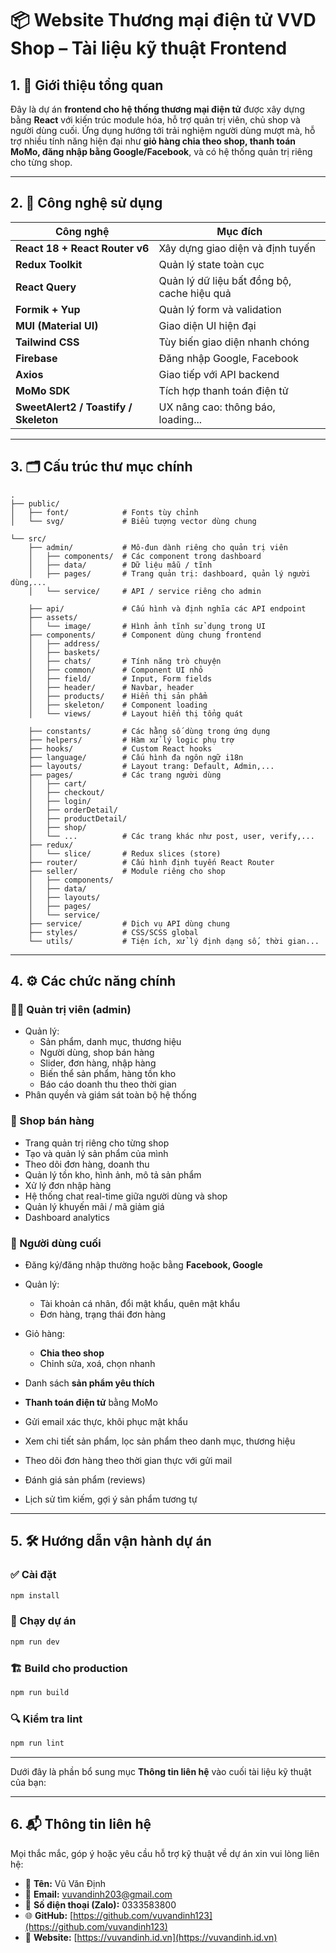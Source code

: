 
# 📦 Website Thương mại điện tử  VVD Shop – Tài liệu kỹ thuật Frontend

## 1. 📖 Giới thiệu tổng quan

Đây là dự án **frontend cho hệ thống thương mại điện tử** được xây dựng bằng **React** với kiến trúc module hóa, hỗ trợ quản trị viên, chủ shop và người dùng cuối. Ứng dụng hướng tới trải nghiệm người dùng mượt mà, hỗ trợ nhiều tính năng hiện đại như **giỏ hàng chia theo shop, thanh toán MoMo, đăng nhập bằng Google/Facebook**, và có hệ thống quản trị riêng cho từng shop.

---

## 2. 🧰 Công nghệ sử dụng

| Công nghệ                             | Mục đích                                    |
| ------------------------------------- | ------------------------------------------- |
| **React 18 + React Router v6**        | Xây dựng giao diện và định tuyến            |
| **Redux Toolkit**                     | Quản lý state toàn cục                      |
| **React Query**                       | Quản lý dữ liệu bất đồng bộ, cache hiệu quả |
| **Formik + Yup**                      | Quản lý form và validation                  |
| **MUI (Material UI)**                 | Giao diện UI hiện đại                       |
| **Tailwind CSS**                      | Tùy biến giao diện nhanh chóng              |
| **Firebase**                          | Đăng nhập Google, Facebook                  |
| **Axios**                             | Giao tiếp với API backend                   |
| **MoMo SDK**                          | Tích hợp thanh toán điện tử                 |
| **SweetAlert2 / Toastify / Skeleton** | UX nâng cao: thông báo, loading...          |

---

## 3. 🗂️ Cấu trúc thư mục chính

```plaintext
.
├── public/
│   ├── font/            # Fonts tùy chỉnh
│   └── svg/             # Biểu tượng vector dùng chung

└── src/
    ├── admin/           # Mô-đun dành riêng cho quản trị viên
    │   ├── components/  # Các component trong dashboard
    │   ├── data/        # Dữ liệu mẫu / tĩnh
    │   ├── pages/       # Trang quản trị: dashboard, quản lý người dùng,...
    │   └── service/     # API / service riêng cho admin

    ├── api/             # Cấu hình và định nghĩa các API endpoint
    ├── assets/
    │   └── image/       # Hình ảnh tĩnh sử dụng trong UI
    ├── components/      # Component dùng chung frontend
    │   ├── address/
    │   ├── baskets/
    │   ├── chats/       # Tính năng trò chuyện
    │   ├── common/      # Component UI nhỏ
    │   ├── field/       # Input, Form fields
    │   ├── header/      # Navbar, header
    │   ├── products/    # Hiển thị sản phẩm
    │   ├── skeleton/    # Component loading
    │   └── views/       # Layout hiển thị tổng quát

    ├── constants/       # Các hằng số dùng trong ứng dụng
    ├── helpers/         # Hàm xử lý logic phụ trợ
    ├── hooks/           # Custom React hooks
    ├── language/        # Cấu hình đa ngôn ngữ i18n
    ├── layouts/         # Layout trang: Default, Admin,...
    ├── pages/           # Các trang người dùng
    │   ├── cart/
    │   ├── checkout/
    │   ├── login/
    │   ├── orderDetail/
    │   ├── productDetail/
    │   ├── shop/
    │   └── ...          # Các trang khác như post, user, verify,...
    ├── redux/
    │   └── slice/       # Redux slices (store)
    ├── router/          # Cấu hình định tuyến React Router
    ├── seller/          # Module riêng cho shop
    │   ├── components/
    │   ├── data/
    │   ├── layouts/
    │   ├── pages/
    │   └── service/
    ├── service/         # Dịch vụ API dùng chung
    ├── styles/          # CSS/SCSS global
    └── utils/           # Tiện ích, xử lý định dạng số, thời gian...
```

---

## 4. ⚙️ Các chức năng chính

### 🧑‍💼 Quản trị viên (admin)

* Quản lý:
  * Sản phẩm, danh mục, thương hiệu
  * Người dùng, shop bán hàng
  * Slider, đơn hàng, nhập hàng
  * Biến thể sản phẩm, hàng tồn kho
  * Báo cáo doanh thu theo thời gian
* Phân quyền và giám sát toàn bộ hệ thống


### 🏬 Shop bán hàng

* Trang quản trị riêng cho từng shop
* Tạo và quản lý sản phẩm của mình
* Theo dõi đơn hàng, doanh thu
* Quản lý tồn kho, hình ảnh, mô tả sản phẩm
* Xử lý đơn nhập hàng
* Hệ thống chat real-time giữa người dùng và shop
* Quản lý khuyến mãi / mã giảm giá
* Dashboard analytics

### 👤 Người dùng cuối

* Đăng ký/đăng nhập thường hoặc bằng **Facebook, Google**
* Quản lý:

  * Tài khoản cá nhân, đổi mật khẩu, quên mật khẩu
  * Đơn hàng, trạng thái đơn hàng
* Giỏ hàng:

  * **Chia theo shop**
  * Chỉnh sửa, xoá, chọn nhanh
* Danh sách **sản phẩm yêu thích**
* **Thanh toán điện tử** bằng MoMo
* Gửi email xác thực, khôi phục mật khẩu
* Xem chi tiết sản phẩm, lọc sản phẩm theo danh mục, thương hiệu
* Theo dõi đơn hàng theo thời gian thực với gửi mail
* Đánh giá sản phẩm (reviews)
* Lịch sử tìm kiếm, gợi ý sản phẩm tương tự

---

## 5. 🛠️ Hướng dẫn vận hành dự án

### ✅ Cài đặt

```bash
npm install
```

### 🚀 Chạy dự án

```bash
npm run dev
```

### 🏗️ Build cho production

```bash
npm run build
```

### 🔍 Kiểm tra lint

```bash
npm run lint
```
---

Dưới đây là phần bổ sung mục **Thông tin liên hệ** vào cuối tài liệu kỹ thuật của bạn:

---

## 6. 📬 Thông tin liên hệ

Mọi thắc mắc, góp ý hoặc yêu cầu hỗ trợ kỹ thuật về dự án xin vui lòng liên hệ:

* 👤 **Tên:** Vũ Văn Định
* 📧 **Email:** [vuvandinh203@gmail.com](mailto:vuvandinh203@gmail.com)
* 📱 **Số điện thoại (Zalo):** 0333583800
* 🌐 **GitHub:** [https://github.com/vuvandinh123](https://github.com/vuvandinh123)
* 💼 **Website:** [https://vuvandinh.id.vn](https://vuvandinh.id.vn)

